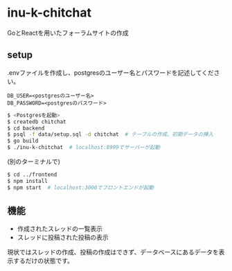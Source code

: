 # inu-k-chitchat
GoとReactを用いたフォーラムサイトの作成

## setup
.envファイルを作成し、postgresのユーザー名とパスワードを記述してください。
```.env
DB_USER=<postgresのユーザー名>
DB_PASSWORD=<postgresのパスワード>
```

```bash
$ <Postgresを起動>
$ createdb chitchat
$ cd backend
$ psql -f data/setup.sql -d chitchat  # テーブルの作成、初期データの挿入
$ go build
$ ./inu-k-chitchat  # localhost:8999でサーバーが起動
```

(別のターミナルで)
```bash
$ cd ../frontend
$ npm install
$ npm start  # localhost:3000でフロントエンドが起動
```

## 機能
- 作成されたスレッドの一覧表示
- スレッドに投稿された投稿の表示

現状ではスレッドの作成、投稿の作成はできず、データベースにあるデータを表示するだけの状態です。
